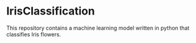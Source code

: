 # IrisClassification
This repository contains a machine learning model written in python that classifies Iris flowers.
